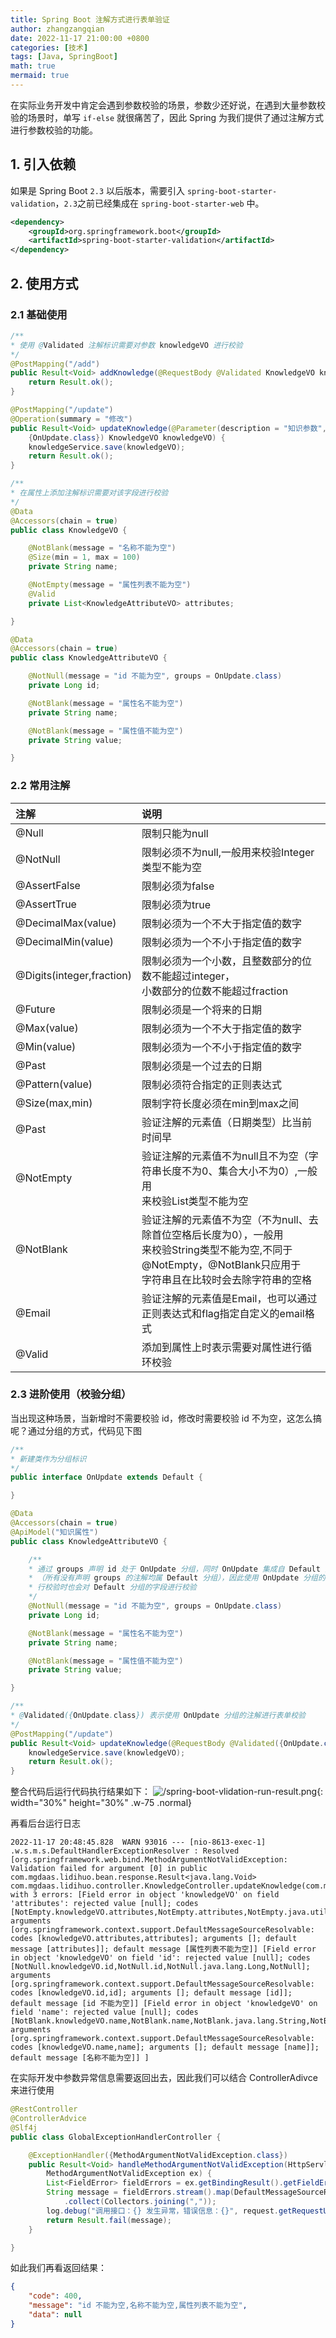 ```yaml
---
title: Spring Boot 注解方式进行表单验证
author: zhangzangqian
date: 2022-11-17 21:00:00 +0800
categories: [技术]
tags: [Java, SpringBoot]
math: true
mermaid: true
---
```

在实际业务开发中肯定会遇到参数校验的场景，参数少还好说，在遇到大量参数校验的场景时，单写 `if-else` 就很痛苦了，因此 Spring 为我们提供了通过注解方式进行参数校验的功能。

## 1. 引入依赖

如果是 Spring Boot `2.3` 以后版本，需要引入 `spring-boot-starter-validation`，`2.3`之前已经集成在 `spring-boot-starter-web` 中。
```xml
<dependency>
    <groupId>org.springframework.boot</groupId>
    <artifactId>spring-boot-starter-validation</artifactId>
</dependency>
```

## 2. 使用方式

### 2.1 基础使用

```java
/**
* 使用 @Validated 注解标识需要对参数 knowledgeVO 进行校验
*/
@PostMapping("/add")
public Result<Void> addKnowledge(@RequestBody @Validated KnowledgeVO knowledgeVO) {
    return Result.ok();
}

@PostMapping("/update")
@Operation(summary = "修改")
public Result<Void> updateKnowledge(@Parameter(description = "知识参数", required = true) @RequestBody @Validated(
    {OnUpdate.class}) KnowledgeVO knowledgeVO) {
    knowledgeService.save(knowledgeVO);
    return Result.ok();
}

/**
* 在属性上添加注解标识需要对该字段进行校验
*/
@Data
@Accessors(chain = true)
public class KnowledgeVO {

    @NotBlank(message = "名称不能为空")
    @Size(min = 1, max = 100)
    private String name;

    @NotEmpty(message = "属性列表不能为空")
    @Valid
    private List<KnowledgeAttributeVO> attributes;

}

@Data
@Accessors(chain = true)
public class KnowledgeAttributeVO {

    @NotNull(message = "id 不能为空", groups = OnUpdate.class)
    private Long id;

    @NotBlank(message = "属性名不能为空")
    private String name;

    @NotBlank(message = "属性值不能为空")
    private String value;

}

```

### 2.2 常用注解

|注解|说明|
|:---|:------|
|@Null|	限制只能为null|
|@NotNull|	限制必须不为null,一般用来校验Integer类型不能为空|
|@AssertFalse|	限制必须为false|
|@AssertTrue|	限制必须为true|
|@DecimalMax(value)|	限制必须为一个不大于指定值的数字|
|@DecimalMin(value)|	限制必须为一个不小于指定值的数字|
|@Digits(integer,fraction)|	限制必须为一个小数，且整数部分的位数不能超过integer，<br/>小数部分的位数不能超过fraction|
|@Future|	限制必须是一个将来的日期|
|@Max(value)|	限制必须为一个不大于指定值的数字|
|@Min(value)|	限制必须为一个不小于指定值的数字|
|@Past|	限制必须是一个过去的日期|
|@Pattern(value)|	限制必须符合指定的正则表达式|
|@Size(max,min)|	限制字符长度必须在min到max之间|
|@Past|	验证注解的元素值（日期类型）比当前时间早|
|@NotEmpty|	验证注解的元素值不为null且不为空（字符串长度不为0、集合大小不为0）,一般用<br/>来校验List类型不能为空|
|@NotBlank|	验证注解的元素值不为空（不为null、去除首位空格后长度为0），一般用<br/>来校验String类型不能为空,不同于@NotEmpty，@NotBlank只应用于<br/>字符串且在比较时会去除字符串的空格|
|@Email|	验证注解的元素值是Email，也可以通过正则表达式和flag指定自定义的email格式|
|@Valid|添加到属性上时表示需要对属性进行循环校验|

### 2.3 进阶使用（校验分组）
当出现这种场景，当新增时不需要校验 id，修改时需要校验 id 不为空，这怎么搞呢？通过分组的方式，代码见下图
```java
/**
* 新建类作为分组标识
*/
public interface OnUpdate extends Default {

}

@Data
@Accessors(chain = true)
@ApiModel("知识属性")
public class KnowledgeAttributeVO {

    /**
    * 通过 groups 声明 id 处于 OnUpdate 分组，同时 OnUpdate 集成自 Default 接口
    * （所有没有声明 groups 的注解均属 Default 分组），因此使用 OnUpdate 分组的注解进
    * 行校验时也会对 Default 分组的字段进行校验
    */
    @NotNull(message = "id 不能为空", groups = OnUpdate.class)
    private Long id;

    @NotBlank(message = "属性名不能为空")
    private String name;

    @NotBlank(message = "属性值不能为空")
    private String value;

}

/**
* @Validated({OnUpdate.class}) 表示使用 OnUpdate 分组的注解进行表单校验
*/
@PostMapping("/update")
public Result<Void> updateKnowledge(@RequestBody @Validated({OnUpdate.class}) KnowledgeVO knowledgeVO) {
    knowledgeService.save(knowledgeVO);
    return Result.ok();
}
```

整合代码后运行代码执行结果如下：
![/spring-boot-vlidation-run-result.png](/assets/images/spring-boot-vlidation-run-result.png){: width="30%" height="30%" .w-75 .normal}

再看后台运行日志
```
2022-11-17 20:48:45.828  WARN 93016 --- [nio-8613-exec-1] .w.s.m.s.DefaultHandlerExceptionResolver : Resolved [org.springframework.web.bind.MethodArgumentNotValidException: Validation failed for argument [0] in public com.mgdaas.lidihuo.bean.response.Result<java.lang.Void> com.mgdaas.lidihuo.controller.KnowledgeController.updateKnowledge(com.mgdaas.lidihuo.bean.request.KnowledgeVO) with 3 errors: [Field error in object 'knowledgeVO' on field 'attributes': rejected value [null]; codes [NotEmpty.knowledgeVO.attributes,NotEmpty.attributes,NotEmpty.java.util.List,NotEmpty]; arguments [org.springframework.context.support.DefaultMessageSourceResolvable: codes [knowledgeVO.attributes,attributes]; arguments []; default message [attributes]]; default message [属性列表不能为空]] [Field error in object 'knowledgeVO' on field 'id': rejected value [null]; codes [NotNull.knowledgeVO.id,NotNull.id,NotNull.java.lang.Long,NotNull]; arguments [org.springframework.context.support.DefaultMessageSourceResolvable: codes [knowledgeVO.id,id]; arguments []; default message [id]]; default message [id 不能为空]] [Field error in object 'knowledgeVO' on field 'name': rejected value [null]; codes [NotBlank.knowledgeVO.name,NotBlank.name,NotBlank.java.lang.String,NotBlank]; arguments [org.springframework.context.support.DefaultMessageSourceResolvable: codes [knowledgeVO.name,name]; arguments []; default message [name]]; default message [名称不能为空]] ]
```

在实际开发中参数异常信息需要返回出去，因此我们可以结合 ControllerAdivce 来进行使用

```java
@RestController
@ControllerAdvice
@Slf4j
public class GlobalExceptionHandlerController {

    @ExceptionHandler({MethodArgumentNotValidException.class})
    public Result<Void> handleMethodArgumentNotValidException(HttpServletRequest request,
        MethodArgumentNotValidException ex) {
        List<FieldError> fieldErrors = ex.getBindingResult().getFieldErrors();
        String message = fieldErrors.stream().map(DefaultMessageSourceResolvable::getDefaultMessage)
            .collect(Collectors.joining(","));
        log.debug("调用接口：{} 发生异常，错误信息：{}", request.getRequestURI(), Throwables.getStackTraceAsString(ex));
        return Result.fail(message);
    }

}

```

如此我们再看返回结果：
```json
{
	"code": 400,
	"message": "id 不能为空,名称不能为空,属性列表不能为空",
	"data": null
}
```